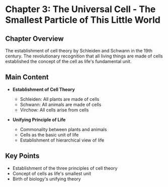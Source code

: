 # Chapter 3: The Universal Cell - The Smallest Particle of This Little World

## Chapter Overview
The establishment of cell theory by Schleiden and Schwann in the 19th century. The revolutionary recognition that all living things are made of cells established the concept of the cell as life's fundamental unit.

## Main Content
- **Establishment of Cell Theory**
  - Schleiden: All plants are made of cells
  - Schwann: All animals are made of cells
  - Virchow: All cells arise from cells

- **Unifying Principle of Life**
  - Commonality between plants and animals
  - Cells as the basic unit of life
  - Establishment of hierarchical view of life

## Key Points
- Establishment of the three principles of cell theory
- Concept of cells as life's smallest unit
- Birth of biology's unifying theory